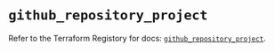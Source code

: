 # `github_repository_project`

Refer to the Terraform Registory for docs: [`github_repository_project`](https://registry.terraform.io/providers/integrations/github/5.41.0/docs/resources/repository_project).
